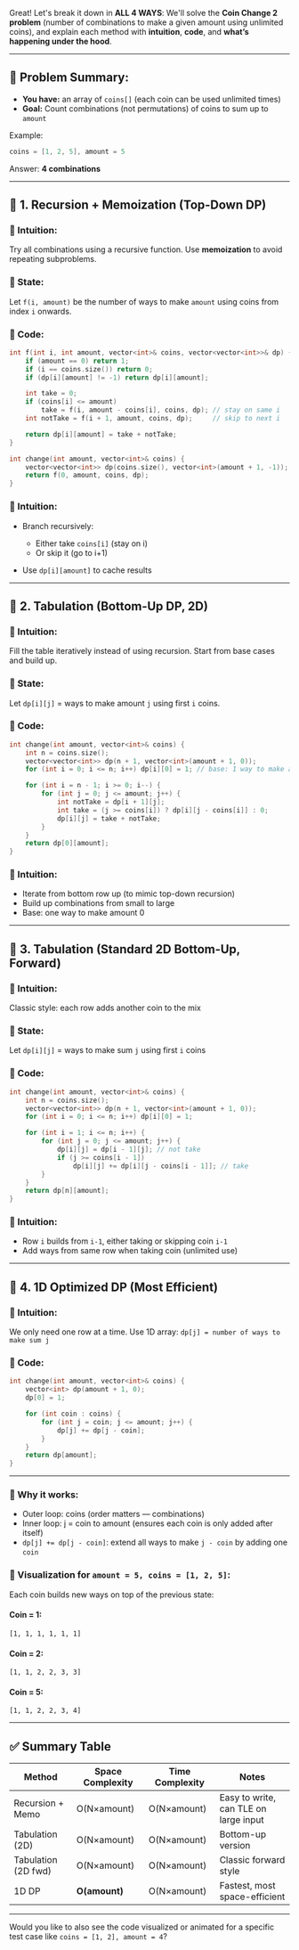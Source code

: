 Great! Let's break it down in **ALL 4 WAYS**:
We'll solve the **Coin Change 2 problem** (number of combinations to make a given amount using unlimited coins), and explain each method with **intuition**, **code**, and **what’s happening under the hood**.

---

## 🧩 Problem Summary:

* **You have:** an array of `coins[]` (each coin can be used unlimited times)
* **Goal:** Count combinations (not permutations) of coins to sum up to `amount`

Example:

```cpp
coins = [1, 2, 5], amount = 5
```

Answer: **4 combinations**

---

## 🔢 1. Recursion + Memoization (Top-Down DP)

### 🎯 Intuition:

Try all combinations using a recursive function.
Use **memoization** to avoid repeating subproblems.

### 🔁 State:

Let `f(i, amount)` be the number of ways to make `amount` using coins from index `i` onwards.

### 🔧 Code:

```cpp
int f(int i, int amount, vector<int>& coins, vector<vector<int>>& dp) {
    if (amount == 0) return 1;
    if (i == coins.size()) return 0;
    if (dp[i][amount] != -1) return dp[i][amount];

    int take = 0;
    if (coins[i] <= amount)
        take = f(i, amount - coins[i], coins, dp); // stay on same i
    int notTake = f(i + 1, amount, coins, dp);     // skip to next i

    return dp[i][amount] = take + notTake;
}

int change(int amount, vector<int>& coins) {
    vector<vector<int>> dp(coins.size(), vector<int>(amount + 1, -1));
    return f(0, amount, coins, dp);
}
```

### 🧠 Intuition:

* Branch recursively:

  * Either take `coins[i]` (stay on i)
  * Or skip it (go to i+1)
* Use `dp[i][amount]` to cache results

---

## 🧱 2. Tabulation (Bottom-Up DP, 2D)

### 🎯 Intuition:

Fill the table iteratively instead of using recursion.
Start from base cases and build up.

### 🔁 State:

Let `dp[i][j]` = ways to make amount `j` using first `i` coins.

### 🧮 Code:

```cpp
int change(int amount, vector<int>& coins) {
    int n = coins.size();
    vector<vector<int>> dp(n + 1, vector<int>(amount + 1, 0));
    for (int i = 0; i <= n; i++) dp[i][0] = 1; // base: 1 way to make amount 0

    for (int i = n - 1; i >= 0; i--) {
        for (int j = 0; j <= amount; j++) {
            int notTake = dp[i + 1][j];
            int take = (j >= coins[i]) ? dp[i][j - coins[i]] : 0;
            dp[i][j] = take + notTake;
        }
    }
    return dp[0][amount];
}
```

### 🧠 Intuition:

* Iterate from bottom row up (to mimic top-down recursion)
* Build up combinations from small to large
* Base: one way to make amount 0

---

## 🧾 3. Tabulation (Standard 2D Bottom-Up, Forward)

### 🎯 Intuition:

Classic style: each row adds another coin to the mix

### 🔁 State:

Let `dp[i][j]` = ways to make sum `j` using first `i` coins

### 📘 Code:

```cpp
int change(int amount, vector<int>& coins) {
    int n = coins.size();
    vector<vector<int>> dp(n + 1, vector<int>(amount + 1, 0));
    for (int i = 0; i <= n; i++) dp[i][0] = 1;

    for (int i = 1; i <= n; i++) {
        for (int j = 0; j <= amount; j++) {
            dp[i][j] = dp[i - 1][j]; // not take
            if (j >= coins[i - 1])
                dp[i][j] += dp[i][j - coins[i - 1]]; // take
        }
    }
    return dp[n][amount];
}
```

### 🧠 Intuition:

* Row `i` builds from `i-1`, either taking or skipping coin `i-1`
* Add ways from same row when taking coin (unlimited use)

---

## 🧮 4. 1D Optimized DP (Most Efficient)

### 🎯 Intuition:

We only need one row at a time.
Use 1D array: `dp[j] = number of ways to make sum j`

### 📘 Code:

```cpp
int change(int amount, vector<int>& coins) {
    vector<int> dp(amount + 1, 0);
    dp[0] = 1;

    for (int coin : coins) {
        for (int j = coin; j <= amount; j++) {
            dp[j] += dp[j - coin];
        }
    }
    return dp[amount];
}
```

---

### 🧠 Why it works:

* Outer loop: coins (order matters — combinations)
* Inner loop: j = coin to amount (ensures each coin is only added after itself)
* `dp[j] += dp[j - coin]`: extend all ways to make `j - coin` by adding one `coin`

### 🧾 Visualization for `amount = 5, coins = [1, 2, 5]`:

Each coin builds new ways on top of the previous state:

#### Coin = 1:

`[1, 1, 1, 1, 1, 1]`

#### Coin = 2:

`[1, 1, 2, 2, 3, 3]`

#### Coin = 5:

`[1, 1, 2, 2, 3, 4]`

---

## ✅ Summary Table

| Method              | Space Complexity | Time Complexity | Notes                                 |
| ------------------- | ---------------- | --------------- | ------------------------------------- |
| Recursion + Memo    | O(N×amount)      | O(N×amount)     | Easy to write, can TLE on large input |
| Tabulation (2D)     | O(N×amount)      | O(N×amount)     | Bottom-up version                     |
| Tabulation (2D fwd) | O(N×amount)      | O(N×amount)     | Classic forward style                 |
| 1D DP               | **O(amount)**    | O(N×amount)     | Fastest, most space-efficient         |

---

Would you like to also see the code visualized or animated for a specific test case like `coins = [1, 2], amount = 4`?
